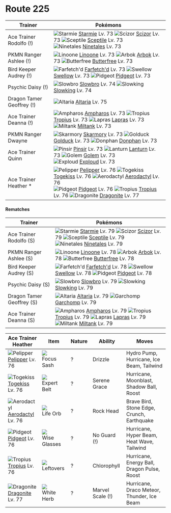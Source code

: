 # Route 225

Trainer                    | Pokémons
---                        | ---
Ace Trainer Rodolfo (!)    | ![][121]  [Starmie] Lv. 73  ![][212]  [Scizor] Lv. 73  ![][254]  [Sceptile] Lv. 73 <br> ![][038]  [Ninetales] Lv. 73
PKMN Ranger Ashlee (!)     | ![][264]  [Linoone] Lv. 73  ![][024]  [Arbok] Lv. 73  ![][012]  [Butterfree] Lv. 73
Bird Keeper Audrey (!)     | ![][083]  [Farfetch'd] Lv. 73  ![][277]  [Swellow] Lv. 73  ![][018]  [Pidgeot] Lv. 73
Psychic Daisy (!)          | ![][080]  [Slowbro] Lv. 74  ![][199]  [Slowking] Lv. 74
Dragon Tamer Geoffrey (!)  | ![][334]  [Altaria] Lv. 75
Ace Trainer Deanna (!)     | ![][181]  [Ampharos] Lv. 73  ![][357]  [Tropius] Lv. 73  ![][131]  [Lapras] Lv. 73 <br> ![][241]  [Miltank] Lv. 73
PKMN Ranger Dwayne         | ![][227]  [Skarmory] Lv. 73  ![][055]  [Golduck] Lv. 73  ![][232]  [Donphan] Lv. 73
Ace Trainer Quinn          | ![][127]  [Pinsir] Lv. 73  ![][171]  [Lanturn] Lv. 73  ![][076]  [Golem] Lv. 73 <br> ![][295]  [Exploud] Lv. 73
Ace Trainer Heather *      | ![][279]  [Pelipper] Lv. 76  ![][468]  [Togekiss] Lv. 76  ![][142]  [Aerodactyl] Lv. 76 <br> ![][018]  [Pidgeot] Lv. 76  ![][357]  [Tropius] Lv. 76  ![][149]  [Dragonite] Lv. 77

#### Rematches

Trainer                    | Pokémons
---                        | ---
Ace Trainer Rodolfo (S)    | ![][121]  [Starmie] Lv. 79  ![][212]  [Scizor] Lv. 79  ![][254]  [Sceptile] Lv. 79 <br> ![][038]  [Ninetales] Lv. 79
PKMN Ranger Ashlee (S)     | ![][264]  [Linoone] Lv. 78  ![][024]  [Arbok] Lv. 78  ![][012]  [Butterfree] Lv. 78
Bird Keeper Audrey (S)     | ![][083]  [Farfetch'd] Lv. 78  ![][277]  [Swellow] Lv. 78  ![][018]  [Pidgeot] Lv. 78
Psychic Daisy (S)          | ![][080]  [Slowbro] Lv. 79  ![][199]  [Slowking] Lv. 79
Dragon Tamer Geoffrey (S)  | ![][334]  [Altaria] Lv. 79  ![][445]  [Garchomp] Lv. 79
Ace Trainer Deanna (S)     | ![][181]  [Ampharos] Lv. 79  ![][357]  [Tropius] Lv. 79  ![][131]  [Lapras] Lv. 79 <br> ![][241]  [Miltank] Lv. 79

Ace Trainer Heather | Item         | Nature  | Ability       | Moves
---                 | ---          | ---     | ---           | ---
![][279]<br> [Pelipper] Lv. 76        | ![][focus-sash]<br> Focus Sash          | ?        | Drizzle             | Hydro Pump, Hurricane, Ice Beam, Tailwind
![][468]<br> [Togekiss] Lv. 76        | ![][expert-belt]<br> Expert Belt        | ?        | Serene Grace        | Hurricane, Moonblast, Shadow Ball, Roost
![][142]<br> [Aerodactyl] Lv. 76      | ![][life-orb]<br> Life Orb              | ?        | Rock Head           | Brave Bird, Stone Edge, Crunch, Earthquake
![][018]<br> [Pidgeot] Lv. 76         | ![][wise-glasses]<br> Wise Glasses      | ?        | No Guard (!)        | Hurricane, Hyper Beam, Heat Wave, Tailwind
![][357]<br> [Tropius] Lv. 76         | ![][leftovers]<br> Leftovers            | ?        | Chlorophyll         | Hurricane, Energy Ball, Dragon Pulse, Roost
![][149]<br> [Dragonite] Lv. 77       | ![][white-herb]<br> White Herb          | ?        | Marvel Scale (!)    | Hurricane, Draco Meteor, Thunder, Ice Beam
[012]: https://raw.githubusercontent.com/PokeAPI/sprites/master/sprites/pokemon/12.png "Butterfree"
[018]: https://raw.githubusercontent.com/PokeAPI/sprites/master/sprites/pokemon/18.png "Pidgeot"
[024]: https://raw.githubusercontent.com/PokeAPI/sprites/master/sprites/pokemon/24.png "Arbok"
[038]: https://raw.githubusercontent.com/PokeAPI/sprites/master/sprites/pokemon/38.png "Ninetales"
[055]: https://raw.githubusercontent.com/PokeAPI/sprites/master/sprites/pokemon/55.png "Golduck"
[076]: https://raw.githubusercontent.com/PokeAPI/sprites/master/sprites/pokemon/76.png "Golem"
[080]: https://raw.githubusercontent.com/PokeAPI/sprites/master/sprites/pokemon/80.png "Slowbro"
[083]: https://raw.githubusercontent.com/PokeAPI/sprites/master/sprites/pokemon/83.png "Farfetch'd"
[121]: https://raw.githubusercontent.com/PokeAPI/sprites/master/sprites/pokemon/121.png "Starmie"
[127]: https://raw.githubusercontent.com/PokeAPI/sprites/master/sprites/pokemon/127.png "Pinsir"
[131]: https://raw.githubusercontent.com/PokeAPI/sprites/master/sprites/pokemon/131.png "Lapras"
[142]: https://raw.githubusercontent.com/PokeAPI/sprites/master/sprites/pokemon/142.png "Aerodactyl"
[149]: https://raw.githubusercontent.com/PokeAPI/sprites/master/sprites/pokemon/149.png "Dragonite"
[171]: https://raw.githubusercontent.com/PokeAPI/sprites/master/sprites/pokemon/171.png "Lanturn"
[181]: https://raw.githubusercontent.com/PokeAPI/sprites/master/sprites/pokemon/181.png "Ampharos"
[199]: https://raw.githubusercontent.com/PokeAPI/sprites/master/sprites/pokemon/199.png "Slowking"
[212]: https://raw.githubusercontent.com/PokeAPI/sprites/master/sprites/pokemon/212.png "Scizor"
[227]: https://raw.githubusercontent.com/PokeAPI/sprites/master/sprites/pokemon/227.png "Skarmory"
[232]: https://raw.githubusercontent.com/PokeAPI/sprites/master/sprites/pokemon/232.png "Donphan"
[241]: https://raw.githubusercontent.com/PokeAPI/sprites/master/sprites/pokemon/241.png "Miltank"
[254]: https://raw.githubusercontent.com/PokeAPI/sprites/master/sprites/pokemon/254.png "Sceptile"
[264]: https://raw.githubusercontent.com/PokeAPI/sprites/master/sprites/pokemon/264.png "Linoone"
[277]: https://raw.githubusercontent.com/PokeAPI/sprites/master/sprites/pokemon/277.png "Swellow"
[279]: https://raw.githubusercontent.com/PokeAPI/sprites/master/sprites/pokemon/279.png "Pelipper"
[295]: https://raw.githubusercontent.com/PokeAPI/sprites/master/sprites/pokemon/295.png "Exploud"
[334]: https://raw.githubusercontent.com/PokeAPI/sprites/master/sprites/pokemon/334.png "Altaria"
[357]: https://raw.githubusercontent.com/PokeAPI/sprites/master/sprites/pokemon/357.png "Tropius"
[445]: https://raw.githubusercontent.com/PokeAPI/sprites/master/sprites/pokemon/445.png "Garchomp"
[468]: https://raw.githubusercontent.com/PokeAPI/sprites/master/sprites/pokemon/468.png "Togekiss"
[Butterfree]: /pokemon_changes/012.md
[Pidgeot]: /pokemon_changes/018.md
[Arbok]: /pokemon_changes/024.md
[Ninetales]: /pokemon_changes/038.md
[Golduck]: /pokemon_changes/055.md
[Golem]: /pokemon_changes/076.md
[Slowbro]: /pokemon_changes/080.md
[Farfetch'd]: /pokemon_changes/083.md
[Starmie]: /pokemon_changes/121.md
[Pinsir]: /pokemon_changes/127.md
[Lapras]: /pokemon_changes/131.md
[Aerodactyl]: /pokemon_changes/142.md
[Dragonite]: /pokemon_changes/149.md
[Lanturn]: /pokemon_changes/171.md
[Ampharos]: /pokemon_changes/181.md
[Slowking]: /pokemon_changes/199.md
[Scizor]: /pokemon_changes/212.md
[Skarmory]: /pokemon_changes/227.md
[Donphan]: /pokemon_changes/232.md
[Miltank]: /pokemon_changes/241.md
[Sceptile]: /pokemon_changes/254.md
[Linoone]: /pokemon_changes/264.md
[Swellow]: /pokemon_changes/277.md
[Pelipper]: /pokemon_changes/279.md
[Exploud]: /pokemon_changes/295.md
[Altaria]: /pokemon_changes/334.md
[Tropius]: /pokemon_changes/357.md
[Garchomp]: /pokemon_changes/445.md
[Togekiss]: /pokemon_changes/468.md
[expert-belt]: https://raw.githubusercontent.com/PokeAPI/sprites/master/sprites/items/expert-belt.png
[focus-sash]: https://raw.githubusercontent.com/PokeAPI/sprites/master/sprites/items/focus-sash.png
[white-herb]: https://raw.githubusercontent.com/PokeAPI/sprites/master/sprites/items/white-herb.png
[wise-glasses]: https://raw.githubusercontent.com/PokeAPI/sprites/master/sprites/items/wise-glasses.png
[leftovers]: https://raw.githubusercontent.com/PokeAPI/sprites/master/sprites/items/leftovers.png
[life-orb]: https://raw.githubusercontent.com/PokeAPI/sprites/master/sprites/items/life-orb.png
